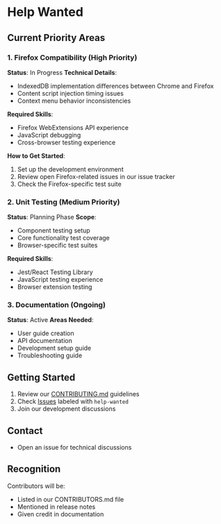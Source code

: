 # Help Wanted

## Current Priority Areas

### 1. Firefox Compatibility (High Priority)
**Status**: In Progress
**Technical Details**:
- IndexedDB implementation differences between Chrome and Firefox
- Content script injection timing issues
- Context menu behavior inconsistencies

**Required Skills**:
- Firefox WebExtensions API experience 
- JavaScript debugging
- Cross-browser testing experience

**How to Get Started**:
1. Set up the development environment
2. Review open Firefox-related issues in our issue tracker
3. Check the Firefox-specific test suite

### 2. Unit Testing (Medium Priority)
**Status**: Planning Phase
**Scope**:
- Component testing setup
- Core functionality test coverage
- Browser-specific test suites

**Required Skills**:
- Jest/React Testing Library
- JavaScript testing experience
- Browser extension testing

### 3. Documentation (Ongoing)
**Status**: Active
**Areas Needed**:
- User guide creation
- API documentation
- Development setup guide
- Troubleshooting guide

## Getting Started

1. Review our [CONTRIBUTING.md](CONTRIBUTING.md) guidelines
2. Check [Issues](https://github.com/h8ngrydev4hire/notate/issues) labeled with `help-wanted`
3. Join our development discussions

## Contact

- Open an issue for technical discussions

## Recognition

Contributors will be:
- Listed in our CONTRIBUTORS.md file
- Mentioned in release notes
- Given credit in documentation
